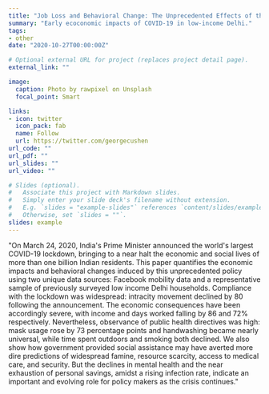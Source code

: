 ```yaml
---
title: "Job Loss and Behavioral Change: The Unprecedented Effects of the India Lockdown in Delhi"
summary: "Early ecoconomic impacts of COVID-19 in low-income Delhi."
tags: 
- other
date: "2020-10-27T00:00:00Z"

# Optional external URL for project (replaces project detail page).
external_link: ""

image:
  caption: Photo by rawpixel on Unsplash
  focal_point: Smart

links:
- icon: twitter
  icon_pack: fab
  name: Follow
  url: https://twitter.com/georgecushen
url_code: ""
url_pdf: ""
url_slides: ""
url_video: ""

# Slides (optional).
#   Associate this project with Markdown slides.
#   Simply enter your slide deck's filename without extension.
#   E.g. `slides = "example-slides"` references `content/slides/example-slides.md`.
#   Otherwise, set `slides = ""`.
slides: example
---
```


"On March 24, 2020, India's Prime Minister announced the world's largest COVID-19 lockdown, bringing to a near halt the economic and social lives of more than one billion Indian residents. This paper quantifies the economic impacts and behavioral changes induced by this unprecedented policy using two unique data sources: Facebook mobility data and a representative sample of previously surveyed low income Delhi households. Compliance with the lockdown was widespread: intracity movement declined by 80 following the announcement. The economic consequences have been accordingly severe, with income and days worked falling by 86 and 72% respectively. Nevertheless, observance of public health directives was high: mask usage rose by 73 percentage points and handwashing became nearly universal, while time spent outdoors and smoking both declined. We also show how government provided social assistance may have averted more dire predictions of widespread famine, resource scarcity, access to medical care, and security. But the declines in mental health and the near exhaustion of personal savings, amidst a rising infection rate, indicate an important and evolving role for policy makers as the crisis continues."
